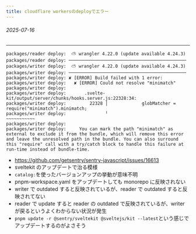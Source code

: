 ```yaml
---
title: cloudflare workersのdeployでエラー
---
```


###### 2025-07-16

---

```
packages/reader deploy:  ⛅️ wrangler 4.22.0 (update available 4.24.3)
packages/reader deploy: ─────────────────────────────────────────────
packages/writer deploy:  ⛅️ wrangler 4.22.0 (update available 4.24.3)
packages/writer deploy: ─────────────────────────────────────────────
packages/writer deploy: ✘ [ERROR] Build failed with 1 error:
packages/writer deploy:   ✘ [ERROR] Could not resolve "minimatch"
packages/writer deploy:
packages/writer deploy:       .svelte-kit/output/server/chunks/hooks.server.js:22328:34:
packages/writer deploy:         22328 │             globMatcher = require("minimatch").minimatch;
packages/writer deploy:               ╵                                   ~~~~~~~~~~~
packages/writer deploy:
packages/writer deploy:     You can mark the path "minimatch" as external to exclude it from the bundle, which will remove this error and leave the unresolved path in the bundle. You can also surround this "require" call with a try/catch block to handle this failure at run-time instead of bundle-time.
```

- https://github.com/getsentry/sentry-javascript/issues/16613
- sveltekit のアップデートで治る模様
- `catalog:`を使ったバージョンアップの挙動が意味不明
- pnpm-workspace.yaml をアップデートしても monorepo に反映されない
- writer で outdated すると反映されているが、reader で outdated すると反映されてない
- reader で update すると reader の outdated で反映されているが、writer が戻るというよくわからない状況が発生
- `pnpm update -r @sentry/sveltekit @sveltejs/kit --latest`という感じでアップデートするのがよさそう
